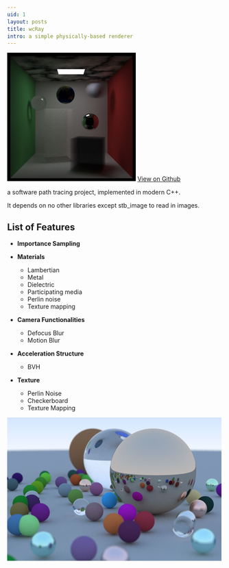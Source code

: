 ```yaml
---
uid: 1
layout: posts
title: wcRay
intro: a simple physically-based renderer
---
```


<div>
<img src="/assets/images/projects/wcRay.jpg" width="300"/>
<a href="https://github.com/wcvanvan/wcRay" target="_blank" class="btn btn--primary">View on Github</a>
</div>

a software path tracing project, implemented in modern C++. 

It depends on no other libraries except stb_image to read in images.

## List of Features

- **Importance Sampling**

- **Materials**
    - Lambertian
    - Metal
    - Dielectric
    - Participating media
    - Perlin noise
    - Texture mapping

- **Camera Functionalities**
    - Defocus Blur
    - Motion Blur

- **Acceleration Structure**
    - BVH

- **Texture**
    - Perlin Noise
    - Checkerboard
    - Texture Mapping



<img src="/assets/images/projects/wcRay2.jpg" width="500"/>
